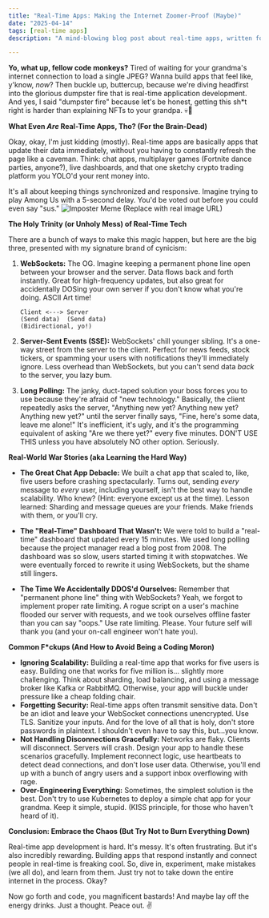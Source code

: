 ```yaml
---
title: "Real-Time Apps: Making the Internet Zoomer-Proof (Maybe)"
date: "2025-04-14"
tags: [real-time apps]
description: "A mind-blowing blog post about real-time apps, written for chaotic Gen Z engineers who are probably scrolling TikTok right now."

---
```


**Yo, what up, fellow code monkeys?** Tired of waiting for your grandma's internet connection to load a single JPEG? Wanna build apps that feel like, y'know, *now*? Then buckle up, buttercup, because we're diving headfirst into the glorious dumpster fire that is real-time application development. And yes, I said "dumpster fire" because let's be honest, getting this sh*t right is harder than explaining NFTs to your grandpa. 💀🙏

**What Even *Are* Real-Time Apps, Tho? (For the Brain-Dead)**

Okay, okay, I'm just kidding (mostly). Real-time apps are basically apps that update their data immediately, without you having to constantly refresh the page like a caveman. Think: chat apps, multiplayer games (Fortnite dance parties, anyone?), live dashboards, and that one sketchy crypto trading platform you YOLO'd your rent money into.

It's all about keeping things synchronized and responsive. Imagine trying to play Among Us with a 5-second delay. You'd be voted out before you could even say "sus." ![Imposter Meme](https://i.kym-cdn.com/photos/images/newsfeed/001/845/968/231.jpg) (Replace with real image URL)

**The Holy Trinity (or Unholy Mess) of Real-Time Tech**

There are a bunch of ways to make this magic happen, but here are the big three, presented with my signature brand of cynicism:

1.  **WebSockets:** The OG. Imagine keeping a permanent phone line open between your browser and the server. Data flows back and forth instantly. Great for high-frequency updates, but also great for accidentally DOSing your own server if you don't know what you're doing. ASCII Art time!

    ```
    Client <---> Server
    (Send data)  (Send data)
    (Bidirectional, yo!)
    ```

2.  **Server-Sent Events (SSE):** WebSockets' chill younger sibling. It's a one-way street from the server to the client. Perfect for news feeds, stock tickers, or spamming your users with notifications they'll immediately ignore. Less overhead than WebSockets, but you can't send data *back* to the server, you lazy bum.

3.  **Long Polling:** The janky, duct-taped solution your boss forces you to use because they're afraid of "new technology." Basically, the client repeatedly asks the server, "Anything new yet? Anything new yet? Anything new yet?" until the server finally says, "Fine, here's some data, leave me alone!" It's inefficient, it's ugly, and it's the programming equivalent of asking "Are we there yet?" every five minutes. DON'T USE THIS unless you have absolutely NO other option. Seriously.

**Real-World War Stories (aka Learning the Hard Way)**

*   **The Great Chat App Debacle:** We built a chat app that scaled to, like, five users before crashing spectacularly. Turns out, sending *every* message to *every* user, including yourself, isn't the best way to handle scalability. Who knew? (Hint: everyone except us at the time). Lesson learned: Sharding and message queues are your friends. Make friends with them, or you'll cry.

*   **The "Real-Time" Dashboard That Wasn't:** We were told to build a "real-time" dashboard that updated every 15 minutes. We used long polling because the project manager read a blog post from 2008. The dashboard was so slow, users started timing it with stopwatches. We were eventually forced to rewrite it using WebSockets, but the shame still lingers.

*   **The Time We Accidentally DDOS'd Ourselves:** Remember that "permanent phone line" thing with WebSockets? Yeah, we forgot to implement proper rate limiting. A rogue script on a user's machine flooded our server with requests, and we took ourselves offline faster than you can say "oops." Use rate limiting. Please. Your future self will thank you (and your on-call engineer won't hate you).

**Common F\*ckups (And How to Avoid Being a Coding Moron)**

*   **Ignoring Scalability:** Building a real-time app that works for five users is easy. Building one that works for five million is... slightly more challenging. Think about sharding, load balancing, and using a message broker like Kafka or RabbitMQ. Otherwise, your app will buckle under pressure like a cheap folding chair.
*   **Forgetting Security:** Real-time apps often transmit sensitive data. Don't be an idiot and leave your WebSocket connections unencrypted. Use TLS. Sanitize your inputs. And for the love of all that is holy, don't store passwords in plaintext. I shouldn't even have to say this, but...you know.
*   **Not Handling Disconnections Gracefully:** Networks are flaky. Clients will disconnect. Servers will crash. Design your app to handle these scenarios gracefully. Implement reconnect logic, use heartbeats to detect dead connections, and don't lose user data. Otherwise, you'll end up with a bunch of angry users and a support inbox overflowing with rage.
*   **Over-Engineering Everything:** Sometimes, the simplest solution is the best. Don't try to use Kubernetes to deploy a simple chat app for your grandma. Keep it simple, stupid. (KISS principle, for those who haven't heard of it).

**Conclusion: Embrace the Chaos (But Try Not to Burn Everything Down)**

Real-time app development is hard. It's messy. It's often frustrating. But it's also incredibly rewarding. Building apps that respond instantly and connect people in real-time is freaking cool. So, dive in, experiment, make mistakes (we all do), and learn from them. Just try not to take down the entire internet in the process. Okay?

Now go forth and code, you magnificent bastards! And maybe lay off the energy drinks. Just a thought. Peace out. ✌️
